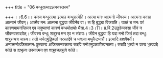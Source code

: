 +++
title = "06 बन्धुरात्माऽऽत्मनस्तस्य"

+++
।।6.6।। कस्य बन्धुरात्मा इत्याह बन्धुरात्मेति। आत्मा मनः आत्मनो जीवस्य।
आत्मना मनसा आत्मानं जीवम्। आत्मैव मनः आत्मना बुद्ध्या जीवेनैव वा। स हि
बुद्ध्या विजयति। उक्तं च मनः परं कारणमामनन्तिमन एव मनुष्याणां कारणं
बन्धमोक्षयोः मैत्रा.4।3।11। ब्र.बिं.2उद्धरेन्मनसा जीवं न जीवमवसादयेत्।
जीवस्य बन्धुः शत्रुश्च मन एव न संशयः। जीवेन बुद्ध्या हि यदा मनो जितं तदा
बन्धुः शत्रुरन्यत्र चास्य। ततो जयेद्बुद्धिबलो नरस्तद्देवे च भक्त्या
मधुकैटभारौं। इत्यादि ब्रह्मवैवर्ते। अनात्मनोऽजितात्मनः पुरुषस्य
अजितमनस्कस्य सदपि मनोऽनुपकारीत्यनात्मा। सन्नपि भृत्यो न यस्य भृत्यपदे
वर्तते स ह्यभृत्यः तस्यात्मन एव शत्रुवच्छत्रुत्वे वर्तते।
